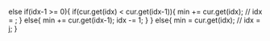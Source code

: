 else if(idx-1 >= 0){
if(cur.get(idx) < cur.get(idx-1)){
min += cur.get(idx);
// idx = ;
}
else{
min += cur.get(idx-1);
idx -= 1;
}
}
else{
min = cur.get(idx);
// idx = j;
}